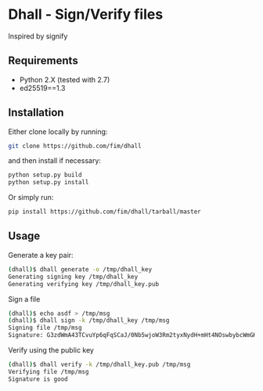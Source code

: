 Dhall - Sign/Verify files
=========================

Inspired by signify

Requirements
-------------

 * Python 2.X (tested with 2.7)
 * ed25519==1.3

Installation
-------------

Either clone locally by running:

```sh
git clone https://github.com/fim/dhall
```

and then install if necessary:

```sh
python setup.py build
python setup.py install
```

Or simply run:

```sh
pip install https://github.com/fim/dhall/tarball/master
```

Usage
-----

Generate a key pair:

```sh
(dhall)$ dhall generate -o /tmp/dhall_key
Generating signing key /tmp/dhall_key
Generating verifying key /tmp/dhall_key.pub
```

Sign a file

```sh
(dhall)$ echo asdf > /tmp/msg
(dhall)$ dhall sign -k /tmp/dhall_key /tmp/msg
Signing file /tmp/msg
Signature: G3zdWmA43TCvuYp6qFqSCaJ/0Nb5wjoW3Rm2tyxNydH+mHt4NOswbybcWmGHwgZTMIdzauLHuufvGAgCuzuFCQ
```

Verify using the public key

```sh
(dhall)$ dhall verify -k /tmp/dhall_key.pub /tmp/msg
Verifying file /tmp/msg
Signature is good
```
